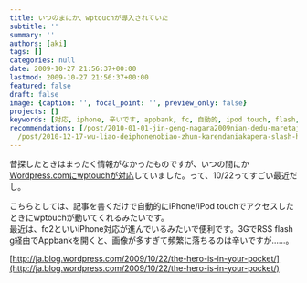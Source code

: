 ```yaml
---
title: いつのまにか、wptouchが導入されていた
subtitle: ''
summary: ''
authors: [aki]
tags: []
categories: null
date: 2009-10-27 21:56:37+00:00
lastmod: 2009-10-27 21:56:37+00:00
featured: false
draft: false
image: {caption: '', focal_point: '', preview_only: false}
projects: []
keywords: [対応, iphone, 辛いです, appbank, fc, 自動的, ipod touch, flash, rss, とき]
recommendations: [/post/2010-01-01-jin-geng-nagara2009nian-dedu-maretaji-shi/, /post/2009-05-31-linkstationnowebakusesutosimplify-music-2-at-iphone/,
  /post/2010-12-17-wu-liao-deiphonenobiao-zhun-karendaniakapera-slash-he-chang-karendawobiao-shi-surufang-fa/]
---
```

昔探したときはまったく情報がなかったものですが、いつの間にか[Wordpress.comにwptouchが対応](http://ja.blog.wordpress.com/2009/10/22/the-hero-is-in-your-pocket/)していました。って、10/22ってすごい最近だし。

こちらとしては、記事を書くだけで自動的にiPhone/iPod touchでアクセスしたときにwptouchが動いてくれるみたいです。  
最近は、fc2といいiPhone対応が進んでいるみたいで便利です。3GでRSS flash g経由でAppbankを開くと、画像が多すぎて頻繁に落ちるのは辛いですが……。

[http://ja.blog.wordpress.com/2009/10/22/the-hero-is-in-your-pocket/](http://ja.blog.wordpress.com/2009/10/22/the-hero-is-in-your-pocket/)

